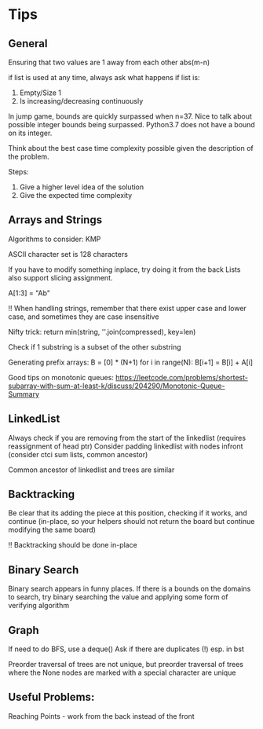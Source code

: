 # Tips
## General
Ensuring that two values are 1 away from each other
abs(m-n)

if list is used at any time, always ask what happens if list is:
  1. Empty/Size 1
  2. Is increasing/decreasing continuously

In jump game, bounds are quickly surpassed when n=37. Nice to talk about possible integer bounds being surpassed. Python3.7 does not have a bound on its integer. 

Think about the best case time complexity possible given the description of the problem.

Steps:
1. Give a higher level idea of the solution
2. Give the expected time complexity
## Arrays and Strings

Algorithms to consider:
KMP

ASCII character set is 128 characters

If you have to modify something inplace, try doing it from the back
Lists also support slicing assignment.

A[1:3] = "Ab"


!! When handling strings, remember that there exist upper case and lower case, and sometimes they are case insensitive

Nifty trick:
return min(string, ''.join(compressed), key=len)

Check if 1 substring is a subset of the other substring


Generating prefix arrays:
B = [0] * (N+1)
for i in range(N):
  B[i+1] = B[i] + A[i]


Good tips on monotonic queues:
https://leetcode.com/problems/shortest-subarray-with-sum-at-least-k/discuss/204290/Monotonic-Queue-Summary


## LinkedList
Always check if you are removing from the start of the linkedlist (requires reassignment of head ptr)
Consider padding linkedlist with nodes infront (consider ctci sum lists, common ancestor)

Common ancestor of linkedlist and trees are similar


## Backtracking
Be clear that its adding the piece at this position, checking if it works, and continue (in-place, so your helpers should not return the board but continue modifying the same board)

!! Backtracking should be done in-place

## Binary Search
Binary search appears in funny places. If there is a bounds on the domains to search, try binary searching the value and applying some form of verifying algorithm


## Graph 
If need to do BFS, use a deque()
Ask if there are duplicates (!) esp. in bst

Preorder traversal of trees are not unique, but preorder traversal of trees where the None nodes are marked with a special character are unique


## Useful Problems:

Reaching Points - work from the back instead of the front
